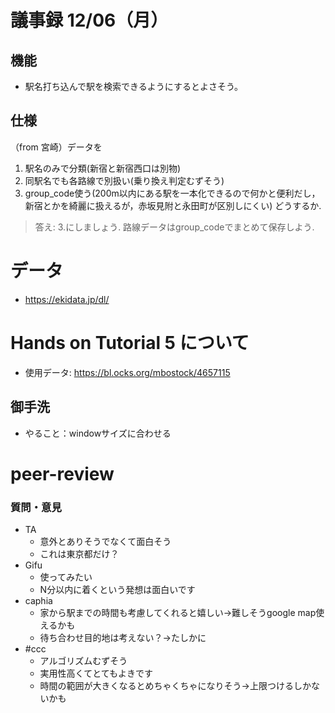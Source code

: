 #   議事録 12/06（月）
##   機能
* 駅名打ち込んで駅を検索できるようにするとよさそう。

##  仕様
（from 宮崎）データを
1. 駅名のみで分類(新宿と新宿西口は別物)
2. 同駅名でも各路線で別扱い(乗り換え判定むずそう)
3. group_code使う(200m以内にある駅を一本化できるので何かと便利だし，新宿とかを綺麗に扱えるが，赤坂見附と永田町が区別しにくい)
どうするか. 
> 答え: 3.にしましょう. 路線データはgroup_codeでまとめて保存しよう. 

# データ
* https://ekidata.jp/dl/

# Hands on Tutorial 5 について
* 使用データ: https://bl.ocks.org/mbostock/4657115
## 御手洗
* やること：windowサイズに合わせる

# peer-review
###   質問・意見
* TA
    * 意外とありそうでなくて面白そう
    * これは東京都だけ？
* Gifu
    * 使ってみたい
    * N分以内に着くという発想は面白いです
* caphia
    * 家から駅までの時間も考慮してくれると嬉しい→難しそうgoogle map使えるかも
    * 待ち合わせ目的地は考えない？→たしかに
* #ccc
    * アルゴリズムむずそう
    * 実用性高くてとてもよきです
    * 時間の範囲が大きくなるとめちゃくちゃになりそう→上限つけるしかないかも


